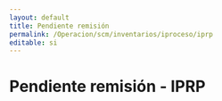 ```yaml
---
layout: default
title: Pendiente remisión
permalink: /Operacion/scm/inventarios/iproceso/iprp
editable: si
---
```


# Pendiente remisión - IPRP  



